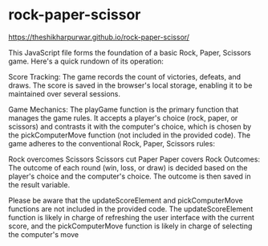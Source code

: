 # rock-paper-scissor

https://theshikharpurwar.github.io/rock-paper-scissor/



This JavaScript file forms the foundation of a basic Rock, Paper, Scissors game. Here's a quick rundown of its operation:

Score Tracking: The game records the count of victories, defeats, and draws. The score is saved in the browser's local storage, enabling it to be maintained over several sessions.

Game Mechanics: The playGame function is the primary function that manages the game rules. It accepts a player's choice (rock, paper, or scissors) and contrasts it with the computer's choice, which is chosen by the pickComputerMove function (not included in the provided code). The game adheres to the conventional Rock, Paper, Scissors rules:

Rock overcomes Scissors
Scissors cut Paper
Paper covers Rock
Outcomes: The outcome of each round (win, loss, or draw) is decided based on the player's choice and the computer's choice. The outcome is then saved in the result variable.

Please be aware that the updateScoreElement and pickComputerMove functions are not included in the provided code. The updateScoreElement function is likely in charge of refreshing the user interface with the current score, and the pickComputerMove function is likely in charge of selecting the computer's move